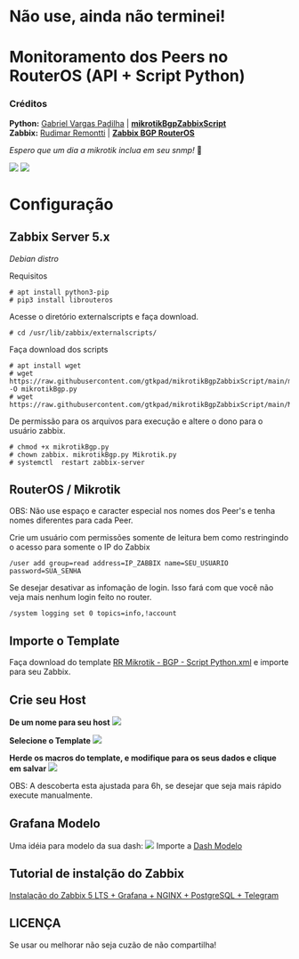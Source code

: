 # Não use, ainda não terminei! 

# Monitoramento dos Peers no RouterOS (API + Script Python)
### Créditos 
<b>Python:</b> <a href="https://github.com/gtkpad">Gabriel Vargas Padilha</a> | <b><a href="https://github.com/gtkpad/mikrotikBgpZabbixScript">mikrotikBgpZabbixScript</b></a><br />
<b>Zabbix:</b> <a href="https://github.com/remontti">Rudimar Remontti</a> | <b><a href="https://github.com/remontti/Zabbix-Templates/edit/main/Mikrotik/BGP_ROUTEROS/">Zabbix BGP RouterOS</b></a>

<i>Espero que um dia a mikrotik inclua em seu snmp!</i> 🙌

<img src="https://raw.githubusercontent.com/remontti/Zabbix-Templates/main/Mikrotik/BGP_ROUTEROS/imgs/dados.png">
<img src="https://github.com/remontti/Zabbix-Templates/blob/main/Mikrotik/BGP_ROUTEROS/imgs/graficos_bgp.png">

# Configuração

## Zabbix Server 5.x
<i>Debian distro</i>

Requisitos
```
# apt install python3-pip
# pip3 install librouteros
```
Acesse o diretório externalscripts e faça download.
```
# cd /usr/lib/zabbix/externalscripts/
```
Faça download dos scripts 
```
# apt install wget 
# wget https://raw.githubusercontent.com/gtkpad/mikrotikBgpZabbixScript/main/main.py -O mikrotikBgp.py
# wget https://raw.githubusercontent.com/gtkpad/mikrotikBgpZabbixScript/main/Mikrotik.py
```
De permissão para os arquivos para execução e altere o dono para o usuário zabbix.
```
# chmod +x mikrotikBgp.py
# chown zabbix. mikrotikBgp.py Mikrotik.py
# systemctl  restart zabbix-server
```

## RouterOS / Mikrotik
OBS: Não use espaço e caracter especial nos nomes dos Peer's e tenha nomes diferentes para cada Peer.

Crie um usuário com permissões somente de leitura bem como restringindo o acesso para somente o IP do Zabbix
```
/user add group=read address=IP_ZABBIX name=SEU_USUARIO password=SUA_SENHA
```
Se desejar desativar as infomação de login. Isso fará com que você não veja mais nenhum login feito no router.
```
/system logging set 0 topics=info,!account
```

## Importe o Template
Faça download do template <a href="https://raw.githubusercontent.com/remontti/Zabbix-Templates/main/Mikrotik/BGP_ROUTEROS/RR%20Mikrotik%20-%20BGP%20-%20Script%20Python.xml">RR Mikrotik - BGP - Script Python.xml</a> e importe para seu Zabbix.

## Crie seu Host
<b>De um nome para seu host</b>
<img src="https://github.com/remontti/Zabbix-Templates/blob/main/Mikrotik/BGP_ROUTEROS/imgs/host_1.png">
  
<b>Selecione o Template</b>
<img src="https://github.com/remontti/Zabbix-Templates/blob/main/Mikrotik/BGP_ROUTEROS/imgs/host_2.png">

<b>Herde os macros do template, e modifique para os seus dados e clique em salvar</b>
<img src="https://github.com/remontti/Zabbix-Templates/blob/main/Mikrotik/BGP_ROUTEROS/imgs/host_3.png">

OBS: A descoberta esta ajustada para 6h, se desejar que seja mais rápido execute manualmente.

## Grafana Modelo
Uma idéia para modelo da sua dash:
<img src="https://github.com/remontti/Zabbix-Templates/blob/main/Mikrotik/BGP_ROUTEROS/imgs/grafana.png">
Importe a <a href="https://raw.githubusercontent.com/remontti/Zabbix-Templates/main/Mikrotik/BGP_ROUTEROS/Grafana_Modelo.json">Dash Modelo</a>

## Tutorial de instalção do Zabbix
<a href="https://blog.remontti.com.br/5517">Instalação do Zabbix 5 LTS + Grafana + NGINX + PostgreSQL + Telegram</a>

## LICENÇA
Se usar ou melhorar não seja cuzão de não compartilha!
